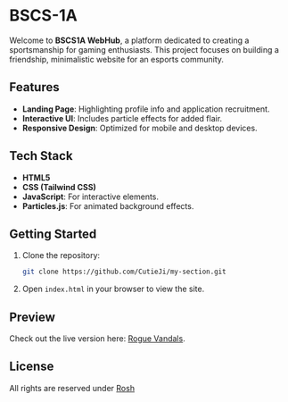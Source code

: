 # BSCS-1A

Welcome to **BSCS1A WebHub**, a platform dedicated to creating a sportsmanship for gaming enthusiasts. This project focuses on building a friendship, minimalistic website for an esports community.

## Features
- **Landing Page**: Highlighting profile info and application recruitment.
- **Interactive UI**: Includes particle effects for added flair.
- **Responsive Design**: Optimized for mobile and desktop devices.

## Tech Stack
- **HTML5**
- **CSS (Tailwind CSS)**
- **JavaScript**: For interactive elements.
- **Particles.js**: For animated background effects.

## Getting Started

1. Clone the repository:
    ```bash
    git clone https://github.com/CutieJi/my-section.git
    ```
2. Open `index.html` in your browser to view the site.

## Preview

Check out the live version here: [Rogue Vandals](https://bscs1a.netlify.app).

## License

All rights are reserved under [Rosh](https://github.com/CutieJi/my-section/blob/main/LICENSE)

